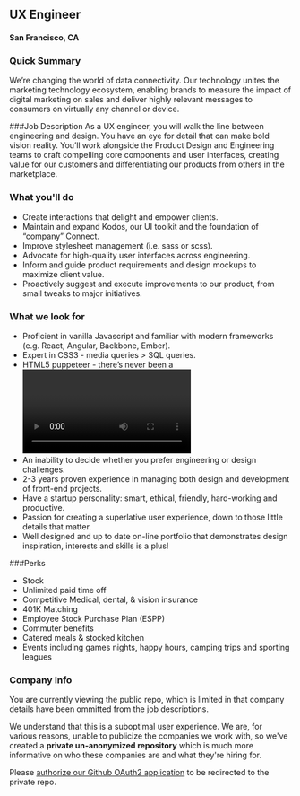 ## UX Engineer
#### San Francisco, CA

### Quick Summary
We’re changing the world of data connectivity. Our technology unites the marketing technology ecosystem, enabling brands to measure the impact of digital marketing on sales and deliver highly relevant messages to consumers on virtually any channel or device.

###Job Description
As a UX engineer, you will walk the line between engineering and design. You have an eye for detail that can make bold vision reality. You’ll work alongside the Product Design and Engineering teams to craft compelling core components and user interfaces, creating value for our customers and differentiating our products from others in the marketplace.

### What you'll do
+	Create interactions that delight and empower clients.
+	Maintain and expand Kodos, our UI toolkit and the foundation of “company” Connect.
+	Improve stylesheet management (i.e. sass or scss).
+	Advocate for high-quality user interfaces across engineering.
+	Inform and guide product requirements and design mockups to maximize client value.
+	Proactively suggest and execute improvements to our product, from small tweaks to major initiatives.

### What we look for
+ Proficient in vanilla Javascript and familiar with modern frameworks (e.g. React, Angular, Backbone, Ember).
+	Expert in CSS3 - media queries > SQL queries.
+	HTML5 puppeteer - there’s never been a <video> tag you couldn’t autoplay.
+	An inability to decide whether you prefer engineering or design challenges.
+	2-3 years proven experience in managing both design and development of front-end projects.
+	Have a startup personality: smart, ethical, friendly, hard-working and productive.
+	Passion for creating a superlative user experience, down to those little details that matter.
+	Well designed and up to date on-line portfolio that demonstrates design inspiration, interests and skills is a plus!

###Perks
+	Stock
+	Unlimited paid time off
+	Competitive Medical, dental, & vision insurance
+	401K Matching
+	Employee Stock Purchase Plan (ESPP)
+	Commuter benefits
+	Catered meals & stocked kitchen
+	Events including games nights, happy hours, camping trips and sporting leagues

### Company Info
You are currently viewing the public repo, which is limited in that company details have been ommitted from the job descriptions.  
    
We understand that this is a suboptimal user experience.  We are, for various reasons, unable to publicize the companies we work with, so we've
created a **private un-anonymized repository** which is much more informative on who these companies are and what they're hiring for.  
    
Please [authorize our Github OAuth2 application](https://letsrockit.co/users/auth/github?job_id=tgl2zvjhbxa-ux-engineer) to be redirected to the private repo.
